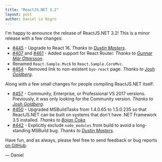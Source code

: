 ```yaml
---
title: "ReactJS.NET 3.2"
layout: post
author: Daniel Lo Nigro
---
```


I'm happy to announce the release of ReactJS.NET 3.2! This is a minor release with a few changes:

 - [#445](https://github.com/reactjs/React.NET/pull/445) - Upgrade to React 16. *Thanks to [Dustin Masters](https://github.com/dustinsoftware)*.
 - [#407](https://github.com/reactjs/React.NET/pull/407) and [#461](https://github.com/reactjs/React.NET/pull/461) - Added support for React Router. *Thanks to [Gunnar Már Óttarsson](https://github.com/gunnim)*.
 - Renamed `React.Sample.Mvc6` to `React.Sample.CoreMvc`.
 - [#454](https://github.com/reactjs/React.NET/pull/454) - Removed link to non-existent `byo-react` page. *Thanks to [Josh Goldberg](http://www.joshuakgoldberg.com)*.

Along with a few small changes for people compiling ReactJS.NET itself:

 - [#457](https://github.com/reactjs/React.NET/pull/457) - Community, Enterprise, or Professional VS 2017 versions. Previously, it was only looking for the Community version. *Thanks to [Josh Goldberg](http://www.joshuakgoldberg.com)*.
 - [#450](https://github.com/reactjs/React.NET/pull/450) - Upgraded MSBuildTasks from 1.4.0.65 to 1.5.0.235 so that ReactJS.NET can be built on systems that don't have .NET Framework 3.5 installed. *Thanks to [Bojan Čoka](https://github.com/coka)*
 - [#442](https://github.com/reactjs/React.NET/pull/442) - Explicitly exclude `node_modules` from build to avoid a long-standing MSBuild bug. *Thanks to [Dustin Masters](https://github.com/dustinsoftware)*.

Have fun, and as always, please feel free to send feedback or bug reports
[on GitHub](https://github.com/reactjs/React.NET).

— Daniel
